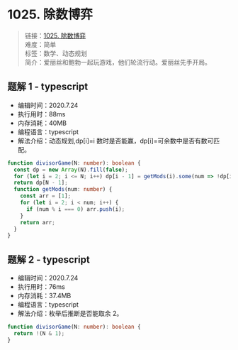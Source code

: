 # 1025. 除数博弈

> 链接：[1025. 除数博弈](https://leetcode-cn.com/problems/divisor-game/)  
> 难度：简单  
> 标签：数学、动态规划  
> 简介：爱丽丝和鲍勃一起玩游戏，他们轮流行动。爱丽丝先手开局。

## 题解 1 - typescript

- 编辑时间：2020.7.24
- 执行用时：88ms
- 内存消耗：40MB
- 编程语言：typescript
- 解法介绍：动态规划,dp[i]=i 数时是否能赢，dp[i]=可余数中是否有数可匹配。

```typescript
function divisorGame(N: number): boolean {
  const dp = new Array(N).fill(false);
  for (let i = 2; i <= N; i++) dp[i - 1] = getMods(i).some(num => !dp[i - num - 1]);
  return dp[N - 1];
  function getMods(num: number) {
    const arr = [1];
    for (let i = 2; i < num; i++) {
      if (num % i === 0) arr.push(i);
    }
    return arr;
  }
}
```

## 题解 2 - typescript

- 编辑时间：2020.7.24
- 执行用时：76ms
- 内存消耗：37.4MB
- 编程语言：typescript
- 解法介绍：枚举后推断是否能取余 2。

```typescript
function divisorGame(N: number): boolean {
  return !(N & 1);
}
```
